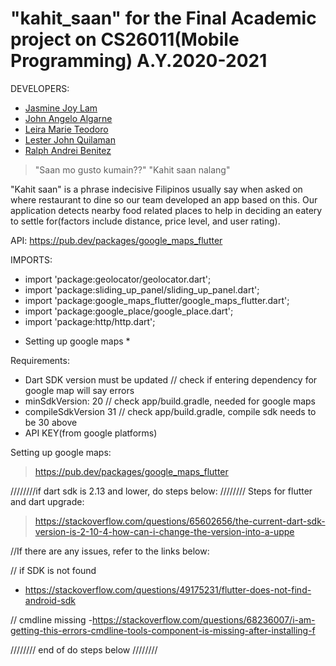 # "kahit_saan" for the Final Academic project on CS26011(Mobile Programming) A.Y.2020-2021

DEVELOPERS:
- [Jasmine Joy Lam](https://www.linkedin.com/in/jasminejoylam/)
- [John Angelo Algarne](https://www.linkedin.com/in/john-angelo-algarne-26b3121b2/)
- [Leira Marie Teodoro](https://www.linkedin.com/in/leiramarieteodoro31/)
- [Lester John Quilaman](https://link-url-here.org)
- [Ralph Andrei Benitez](https://www.linkedin.com/in/ralph-andrei-benitez-b08419236/)

> "Saan mo gusto kumain??"
> "Kahit saan nalang"

"Kahit saan" is a phrase indecisive Filipinos usually say when asked on where restaurant to dine 
so our team developed an app based on this. Our application detects nearby food related places to help in
deciding an eatery to settle for(factors include distance, price level, and user rating).


API: https://pub.dev/packages/google_maps_flutter

IMPORTS:
- import 'package:geolocator/geolocator.dart';
- import 'package:sliding_up_panel/sliding_up_panel.dart';
- import 'package:google_maps_flutter/google_maps_flutter.dart';
- import 'package:google_place/google_place.dart';
- import 'package:http/http.dart';

* Setting up google maps *

Requirements:
- Dart SDK version must be updated            // check if entering dependency for google map will say errors
- minSdkVersion: 20                           // check app/build.gradle, needed for google maps
- compileSdkVersion 31                        // check app/build.gradle, compile sdk needs to be 30 above
- API KEY(from google platforms)              

Setting up google maps:
> https://pub.dev/packages/google_maps_flutter

////////if dart sdk is 2.13 and lower, do steps below: ////////
Steps for flutter and dart upgrade:
> https://stackoverflow.com/questions/65602656/the-current-dart-sdk-version-is-2-10-4-how-can-i-change-the-version-into-a-uppe

//If there are any issues, refer to the links below:

// if SDK is not found
- https://stackoverflow.com/questions/49175231/flutter-does-not-find-android-sdk

// cmdline missing
-https://stackoverflow.com/questions/68236007/i-am-getting-this-errors-cmdline-tools-component-is-missing-after-installing-f

//////// end of do steps below ////////



